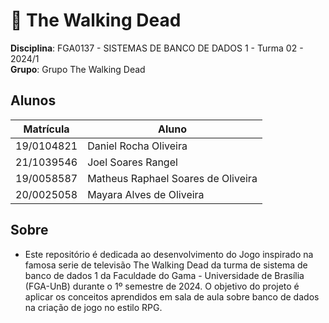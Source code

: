# 🧟 The Walking Dead

**Disciplina**: FGA0137 - SISTEMAS DE BANCO DE DADOS 1 - Turma 02 - 2024/1<br>
**Grupo**: Grupo The Walking Dead<br>

## Alunos
|Matrícula | Aluno |
| -- | -- |
| 19/0104821  |  Daniel Rocha Oliveira |
| 21/1039546  |  Joel Soares Rangel  |
| 19/0058587  |  Matheus Raphael Soares de Oliveira |
| 20/0025058  |  Mayara Alves de Oliveira |

## Sobre 
- Este repositório é dedicada ao desenvolvimento do Jogo inspirado na famosa serie de televisão The Walking Dead da turma de sistema de banco de dados 1 da Faculdade do Gama - Universidade de Brasília (FGA-UnB) durante o 1º semestre de 2024. O objetivo do projeto é aplicar os conceitos aprendidos em sala de aula sobre banco de dados na criação de jogo no estilo RPG.
